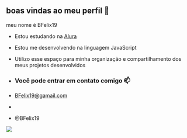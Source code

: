 ## boas vindas ao meu perfil 💙

meu nome é BFelix19

- Estou estudando na [Alura](https://www.alura.com.br)
- Estou me desenvolvendo na linguagem JavaScript
- Utilizo esse espaço para minha organização e compartilhamento dos meus projetos desenvolvidos

- ### Você pode entrar em contato comigo 📫

- BFelix19@gamail.com
- 
- @BFelix19

![](https://media1.tenor.com/m/Gv2raDpXsFcAAAAC/kitten-kitty.gif)
